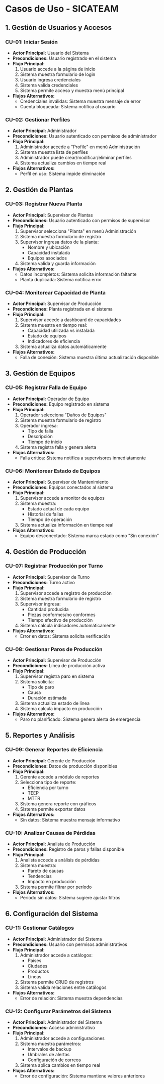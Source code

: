 # Casos de Uso - SICATEAM

## 1. Gestión de Usuarios y Accesos

### CU-01: Iniciar Sesión
- **Actor Principal:** Usuario del Sistema
- **Precondiciones:** Usuario registrado en el sistema
- **Flujo Principal:**
  1. Usuario accede a la página de inicio
  2. Sistema muestra formulario de login
  3. Usuario ingresa credenciales
  4. Sistema valida credenciales
  5. Sistema permite acceso y muestra menú principal
- **Flujos Alternativos:**
  - Credenciales inválidas: Sistema muestra mensaje de error
  - Cuenta bloqueada: Sistema notifica al usuario

### CU-02: Gestionar Perfiles
- **Actor Principal:** Administrador
- **Precondiciones:** Usuario autenticado con permisos de administrador
- **Flujo Principal:**
  1. Administrador accede a "Profile" en menú Administración
  2. Sistema muestra lista de perfiles
  3. Administrador puede crear/modificar/eliminar perfiles
  4. Sistema actualiza cambios en tiempo real
- **Flujos Alternativos:**
  - Perfil en uso: Sistema impide eliminación

## 2. Gestión de Plantas

### CU-03: Registrar Nueva Planta
- **Actor Principal:** Supervisor de Plantas
- **Precondiciones:** Usuario autenticado con permisos de supervisor
- **Flujo Principal:**
  1. Supervisor selecciona "Planta" en menú Administración
  2. Sistema muestra formulario de registro
  3. Supervisor ingresa datos de la planta:
     - Nombre y ubicación
     - Capacidad instalada
     - Equipos asociados
  4. Sistema valida y guarda información
- **Flujos Alternativos:**
  - Datos incompletos: Sistema solicita información faltante
  - Planta duplicada: Sistema notifica error

### CU-04: Monitorear Capacidad de Planta
- **Actor Principal:** Supervisor de Producción
- **Precondiciones:** Planta registrada en el sistema
- **Flujo Principal:**
  1. Supervisor accede a dashboard de capacidades
  2. Sistema muestra en tiempo real:
     - Capacidad utilizada vs instalada
     - Estado de equipos
     - Indicadores de eficiencia
  3. Sistema actualiza datos automáticamente
- **Flujos Alternativos:**
  - Falla de conexión: Sistema muestra última actualización disponible

## 3. Gestión de Equipos

### CU-05: Registrar Falla de Equipo
- **Actor Principal:** Operador de Equipo
- **Precondiciones:** Equipo registrado en sistema
- **Flujo Principal:**
  1. Operador selecciona "Daños de Equipos"
  2. Sistema muestra formulario de registro
  3. Operador ingresa:
     - Tipo de falla
     - Descripción
     - Tiempo de inicio
  4. Sistema registra falla y genera alerta
- **Flujos Alternativos:**
  - Falla crítica: Sistema notifica a supervisores inmediatamente

### CU-06: Monitorear Estado de Equipos
- **Actor Principal:** Supervisor de Mantenimiento
- **Precondiciones:** Equipos conectados al sistema
- **Flujo Principal:**
  1. Supervisor accede a monitor de equipos
  2. Sistema muestra:
     - Estado actual de cada equipo
     - Historial de fallas
     - Tiempo de operación
  3. Sistema actualiza información en tiempo real
- **Flujos Alternativos:**
  - Equipo desconectado: Sistema marca estado como "Sin conexión"

## 4. Gestión de Producción

### CU-07: Registrar Producción por Turno
- **Actor Principal:** Supervisor de Turno
- **Precondiciones:** Turno activo
- **Flujo Principal:**
  1. Supervisor accede a registro de producción
  2. Sistema muestra formulario de registro
  3. Supervisor ingresa:
     - Cantidad producida
     - Piezas conformes/no conformes
     - Tiempo efectivo de producción
  4. Sistema calcula indicadores automáticamente
- **Flujos Alternativos:**
  - Error en datos: Sistema solicita verificación

### CU-08: Gestionar Paros de Producción
- **Actor Principal:** Supervisor de Producción
- **Precondiciones:** Línea de producción activa
- **Flujo Principal:**
  1. Supervisor registra paro en sistema
  2. Sistema solicita:
     - Tipo de paro
     - Causa
     - Duración estimada
  3. Sistema actualiza estado de línea
  4. Sistema calcula impacto en producción
- **Flujos Alternativos:**
  - Paro no planificado: Sistema genera alerta de emergencia

## 5. Reportes y Análisis

### CU-09: Generar Reportes de Eficiencia
- **Actor Principal:** Gerente de Producción
- **Precondiciones:** Datos de producción disponibles
- **Flujo Principal:**
  1. Gerente accede a módulo de reportes
  2. Selecciona tipo de reporte:
     - Eficiencia por turno
     - TEEP
     - MTTR
  3. Sistema genera reporte con gráficos
  4. Sistema permite exportar datos
- **Flujos Alternativos:**
  - Sin datos: Sistema muestra mensaje informativo

### CU-10: Analizar Causas de Pérdidas
- **Actor Principal:** Analista de Producción
- **Precondiciones:** Registro de paros y fallas disponible
- **Flujo Principal:**
  1. Analista accede a análisis de pérdidas
  2. Sistema muestra:
     - Pareto de causas
     - Tendencias
     - Impacto en producción
  3. Sistema permite filtrar por período
- **Flujos Alternativos:**
  - Período sin datos: Sistema sugiere ajustar filtros

## 6. Configuración del Sistema

### CU-11: Gestionar Catálogos
- **Actor Principal:** Administrador del Sistema
- **Precondiciones:** Usuario con permisos administrativos
- **Flujo Principal:**
  1. Administrador accede a catálogos:
     - Países
     - Ciudades
     - Productos
     - Líneas
  2. Sistema permite CRUD de registros
  3. Sistema valida relaciones entre catálogos
- **Flujos Alternativos:**
  - Error de relación: Sistema muestra dependencias

### CU-12: Configurar Parámetros del Sistema
- **Actor Principal:** Administrador del Sistema
- **Precondiciones:** Acceso administrativo
- **Flujo Principal:**
  1. Administrador accede a configuraciones
  2. Sistema muestra parámetros:
     - Intervalos de backup
     - Umbrales de alertas
     - Configuración de correos
  3. Sistema aplica cambios en tiempo real
- **Flujos Alternativos:**
  - Error de configuración: Sistema mantiene valores anteriores